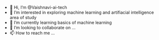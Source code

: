- 👋 Hi, I’m @Vaishnavi-ai-tech
- 👀 I’m interested in exploring machine learning and artifiacial intelligence area of study
- 🌱 I’m currently learning basics of machine learning 
- 💞️ I’m looking to collaborate on ...
- 📫 How to reach me ...

<!---
Vaishnavi-ai-tech/Vaishnavi-ai-tech is a ✨ special ✨ repository because its `README.md` (this file) appears on your GitHub profile.
You can click the Preview link to take a look at your changes.
--->
